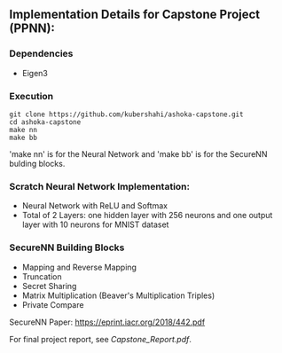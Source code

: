 ## Implementation Details for Capstone Project (PPNN):

### Dependencies
* Eigen3

### Execution 
```
git clone https://github.com/kubershahi/ashoka-capstone.git
cd ashoka-capstone
make nn         
make bb         
```
'make nn' is for the Neural Network and 'make bb' is for the SecureNN bulding blocks.

### Scratch Neural Network Implementation:
* Neural Network with ReLU and Softmax 
* Total of 2 Layers: one hidden layer with 256 neurons and one output layer with 10 neurons for MNIST dataset

### SecureNN Building Blocks
* Mapping and Reverse Mapping
* Truncation
* Secret Sharing
* Matrix Multiplication (Beaver's Multiplication Triples)
* Private Compare 

SecureNN Paper: https://eprint.iacr.org/2018/442.pdf

For final project report, see *Capstone_Report.pdf*.
